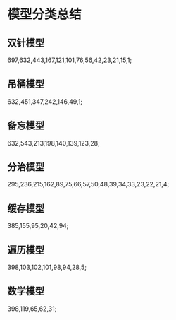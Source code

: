 # 模型分类总结

## 双针模型

697,632,443,167,121,101,76,56,42,23,21,15,1;

## 吊桶模型

632,451,347,242,146,49,1;

## 备忘模型

632,543,213,198,140,139,123,28;

## 分治模型

295,236,215,162,89,75,66,57,50,48,39,34,33,23,22,21,4;

## 缓存模型

385,155,95,20,42,94;

## 遍历模型

398,103,102,101,98,94,28,5;

## 数学模型

398,119,65,62,31;
